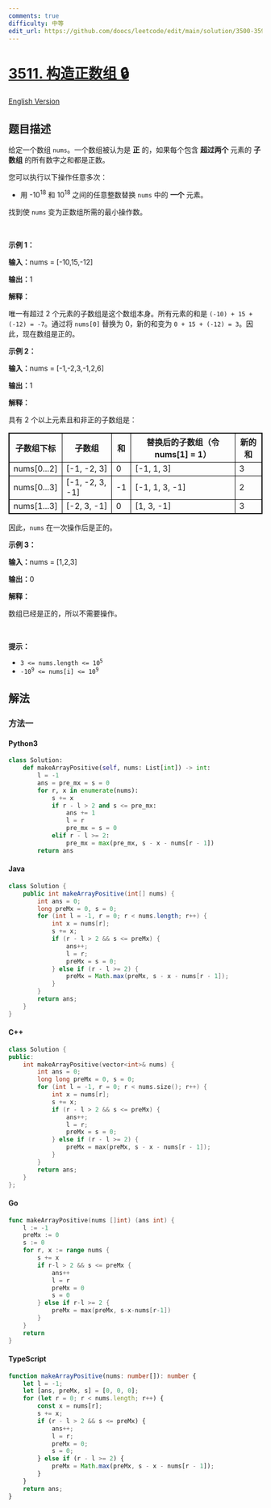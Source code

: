 ```yaml
---
comments: true
difficulty: 中等
edit_url: https://github.com/doocs/leetcode/edit/main/solution/3500-3599/3511.Make%20a%20Positive%20Array/README.md
---
```


<!-- problem:start -->

# [3511. 构造正数组 🔒](https://leetcode.cn/problems/make-a-positive-array)

[English Version](/solution/3500-3599/3511.Make%20a%20Positive%20Array/README_EN.md)

## 题目描述

<!-- description:start -->

<p>给定一个数组&nbsp;<code>nums</code>。一个数组被认为是 <strong>正</strong> 的，如果每个包含 <strong>超过两个</strong> 元素的 <strong><span data-keyword="subarray">子数组</span></strong> 的所有数字之和都是正数。</p>

<p>您可以执行以下操作任意多次：</p>

<ul>
	<li>用 -10<sup>18</sup> 和 10<sup>18&nbsp;</sup>之间的任意整数替换&nbsp;<code>nums</code>&nbsp;中的 <strong>一个</strong>&nbsp;元素。</li>
</ul>

<p>找到使 <code>nums</code> 变为正数组所需的最小操作数。</p>

<p>&nbsp;</p>

<p><strong class="example">示例 1：</strong></p>

<div class="example-block">
<p><span class="example-io"><b>输入：</b>nums = [-10,15,-12]</span></p>

<p><span class="example-io"><b>输出：</b>1</span></p>

<p><strong>解释：</strong></p>

<p>唯一有超过 2 个元素的子数组是这个数组本身。所有元素的和是&nbsp;<code>(-10) + 15 + (-12) = -7</code>。通过将&nbsp;<code>nums[0]</code>&nbsp;替换为 0，新的和变为&nbsp;<code>0 + 15 + (-12) = 3</code>。因此，现在数组是正的。</p>
</div>

<p><strong class="example">示例 2：</strong></p>

<div class="example-block">
<p><span class="example-io"><b>输入：</b>nums = [-1,-2,3,-1,2,6]</span></p>

<p><strong>输出：</strong><span class="example-io">1</span></p>

<p><strong>解释：</strong></p>

<p>具有 2 个以上元素且和非正的子数组是：</p>

<table style="border: 1px solid black;">
	<tbody>
		<tr>
			<th style="border: 1px solid black;">子数组下标</th>
			<th style="border: 1px solid black;">子数组</th>
			<th style="border: 1px solid black;">和</th>
			<th style="border: 1px solid black;">替换后的子数组（令 nums[1] = 1）</th>
			<th style="border: 1px solid black;">新的和</th>
		</tr>
		<tr>
			<td style="border: 1px solid black;">nums[0...2]</td>
			<td style="border: 1px solid black;">[-1, -2, 3]</td>
			<td style="border: 1px solid black;">0</td>
			<td style="border: 1px solid black;">[-1, 1, 3]</td>
			<td style="border: 1px solid black;">3</td>
		</tr>
		<tr>
			<td style="border: 1px solid black;">nums[0...3]</td>
			<td style="border: 1px solid black;">[-1, -2, 3, -1]</td>
			<td style="border: 1px solid black;">-1</td>
			<td style="border: 1px solid black;">[-1, 1, 3, -1]</td>
			<td style="border: 1px solid black;">2</td>
		</tr>
		<tr>
			<td style="border: 1px solid black;">nums[1...3]</td>
			<td style="border: 1px solid black;">[-2, 3, -1]</td>
			<td style="border: 1px solid black;">0</td>
			<td style="border: 1px solid black;">[1, 3, -1]</td>
			<td style="border: 1px solid black;">3</td>
		</tr>
	</tbody>
</table>

<p>因此，<code>nums</code>&nbsp;在一次操作后是正的。</p>
</div>

<p><strong class="example">示例 3：</strong></p>

<div class="example-block">
<p><span class="example-io"><b>输入：</b>nums = [1,2,3]</span></p>

<p><span class="example-io"><b>输出：</b>0</span></p>

<p><strong>解释：</strong></p>

<p>数组已经是正的，所以不需要操作。</p>
</div>

<p>&nbsp;</p>

<p><strong>提示：</strong></p>

<ul>
	<li><code>3 &lt;= nums.length &lt;= 10<sup>5</sup></code></li>
	<li><code>-10<sup>9</sup> &lt;= nums[i] &lt;= 10<sup>9</sup></code></li>
</ul>

<!-- description:end -->

## 解法

<!-- solution:start -->

### 方法一

<!-- tabs:start -->

#### Python3

```python
class Solution:
    def makeArrayPositive(self, nums: List[int]) -> int:
        l = -1
        ans = pre_mx = s = 0
        for r, x in enumerate(nums):
            s += x
            if r - l > 2 and s <= pre_mx:
                ans += 1
                l = r
                pre_mx = s = 0
            elif r - l >= 2:
                pre_mx = max(pre_mx, s - x - nums[r - 1])
        return ans
```

#### Java

```java
class Solution {
    public int makeArrayPositive(int[] nums) {
        int ans = 0;
        long preMx = 0, s = 0;
        for (int l = -1, r = 0; r < nums.length; r++) {
            int x = nums[r];
            s += x;
            if (r - l > 2 && s <= preMx) {
                ans++;
                l = r;
                preMx = s = 0;
            } else if (r - l >= 2) {
                preMx = Math.max(preMx, s - x - nums[r - 1]);
            }
        }
        return ans;
    }
}
```

#### C++

```cpp
class Solution {
public:
    int makeArrayPositive(vector<int>& nums) {
        int ans = 0;
        long long preMx = 0, s = 0;
        for (int l = -1, r = 0; r < nums.size(); r++) {
            int x = nums[r];
            s += x;
            if (r - l > 2 && s <= preMx) {
                ans++;
                l = r;
                preMx = s = 0;
            } else if (r - l >= 2) {
                preMx = max(preMx, s - x - nums[r - 1]);
            }
        }
        return ans;
    }
};
```

#### Go

```go
func makeArrayPositive(nums []int) (ans int) {
	l := -1
	preMx := 0
	s := 0
	for r, x := range nums {
		s += x
		if r-l > 2 && s <= preMx {
			ans++
			l = r
			preMx = 0
			s = 0
		} else if r-l >= 2 {
			preMx = max(preMx, s-x-nums[r-1])
		}
	}
	return
}
```

#### TypeScript

```ts
function makeArrayPositive(nums: number[]): number {
    let l = -1;
    let [ans, preMx, s] = [0, 0, 0];
    for (let r = 0; r < nums.length; r++) {
        const x = nums[r];
        s += x;
        if (r - l > 2 && s <= preMx) {
            ans++;
            l = r;
            preMx = 0;
            s = 0;
        } else if (r - l >= 2) {
            preMx = Math.max(preMx, s - x - nums[r - 1]);
        }
    }
    return ans;
}
```

<!-- tabs:end -->

<!-- solution:end -->

<!-- problem:end -->
